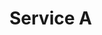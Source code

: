# Service A

<swagger-ui src= "https://raw.githubusercontent.com/geksogen/Learn_GIT/master/service_A_API/service_A.yml" />
